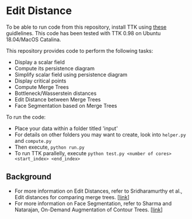 # Edit Distance

To be able to run code from this repository, install TTK using [these](https://topology-tool-kit.github.io/installation.html) guidlelines. This code has been tested with TTK 0.98 on Ubuntu 18.04/MacOS Catalina. 

This repository provides code to perform the following tasks:

- Display a scalar field
- Compute its persistence diagram
- Simplify scalar field using persistence diagram
- Display critical points
- Compute Merge Trees
- Bottleneck/Wasserstein distances
- Edit Distance between Merge Trees
- Face Segmentation based on Merge Trees

To run the code:

- Place your data within a folder titled 'input'
- For details on other folders you may want to create, look into `helper.py` and `compute.py`
- Then execute, `python run.py`
- To run TTK parallelly, execute `python test.py <number of cores> <start_index> <end_index>`

## Background

- For more information on Edit Distances, refer to Sridharamurthy et al., Edit distances for comparing merge trees. [[link](http://vgl.csa.iisc.ac.in/pub/paper.php?pid=054)]
- For more information on Face Segmentation, refer to Sharma and Natarajan, On-Demand Augmentation of Contour Trees. [[link](http://vgl.csa.iisc.ac.in/pub/paper.php?pid=055)]

